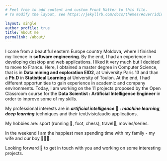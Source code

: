 ```yaml
---
# Feel free to add content and custom Front Matter to this file.
# To modify the layout, see https://jekyllrb.com/docs/themes/#overriding-theme-defaults

layout: single
author_profile: true
title: About me
permalink: /about/
---
```


I come from a beautiful eastern Europe country Moldova, where I finished my licence in **software engineering**. By the end, I had an experience in developing desktop and web applications. I liked it very much but I decided to move to France. Here, I obtained a master degree in Computer Science, that is in **Data mining and exploration EID2**, at University Paris 13 and than a **Ph.D** in **Statistical Learning** at University of Toulon. At the end, I had different opportunities to gain experience in academic and company environments. Today, I am working on the 11 projects proposed by the Open Classroom course for the **Data Scientist : Artificial Intelligence Engineer** in order to improve some of my skills.

My professional interests are in ***artificial intelligence*** 🧠 : ***machine learning***, ***deep learning*** techniques and their text/visio/audio applications.

My hobbies are: sport (running 🏃️, foot, chess), travel🧳, movies/series.

In the weekend I am the happiest men spending time with my family - my wife and our boy 👨‍👩‍👦.

Looking forward 👀 to get in touch with you and working on some interesting projects.
